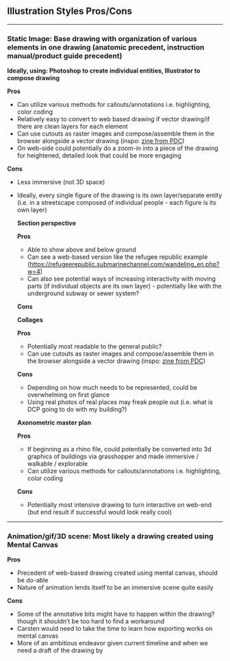 ## Illustration Styles Pros/Cons

---

### Static Image: Base drawing with organization of various elements in one drawing (anatomic precedent, instruction manual/product guide precedent)
**Ideally, using: Photoshop to create individual entities, Illustrator to compose drawing**

**Pros**
- Can utilize various methods for callouts/annotations i.e. highlighting, color coding
- Relatively easy to convert to web based drawing if vector drawing/if there are clean layers for each element
- Can use cutouts as raster images and compose/assemble them in the browser alongside a vector drawing (inspo: [zine from PDC](https://www1.nyc.gov/assets/designcommission/downloads/pdf/PDC-PARKing-Day-2020-ZINE-pages.pdf))
- On web-side could potentially do a zoom-in into a piece of the drawing for heightened, detailed look that could be more engaging

**Cons**
- Less immersive (not 3D space)
- Ideally, every single figure of the drawing is its own layer/separate entity (i.e. in a streetscape composed of individual people - each figure is its own layer)

	**Section perspective**

	**Pros**
	- Able to show above and below ground
	- Can see a web-based version like the refugee republic example (https://refugeerepublic.submarinechannel.com/wandeling_en.php?w=4)
	- Can also see potential ways of increasing interactivity with moving parts (if individual objects are its own layer) - potentially like with the underground subway or sewer system?

	**Cons**

	**Collages**
	
	**Pros**
	- Potentially most readable to the general public?
	- Can use cutouts as raster images and compose/assemble them in the browser alongside a vector drawing (inspo: [zine from PDC](https://www1.nyc.gov/assets/designcommission/downloads/pdf/PDC-PARKing-Day-2020-ZINE-pages.pdf))

	**Cons**
	- Depending on how much needs to be represented, could be overwhelming on first glance
	- Using real photos of real places may freak people out (i.e. what is DCP going to do with my building?)

	**Axonometric master plan**

	**Pros**
	- If beginning as a rhino file, could potentially be converted into 3d graphics of buildings via grasshopper and made immersive / walkable / explorable
	- Can utilize various methods for callouts/annotations i.e. highlighting, color coding

	**Cons**
	- Potentially most intensive drawing to turn interactive on web-end (but end result if successful would look really cool)

---
### Animation/gif/3D scene: Most likely a drawing created using Mental Canvas

**Pros**
- Precedent of web-based drawing created using mental canvas, should be do-able
- Nature of animation lends itself to be an immersive scene quite easily

**Cons**
- Some of the annotative bits might have to happen within the drawing? though it shouldn’t be too hard to find a workaround
- Carsten would need to take the time to learn how exporting works on mental canvas
- More of an ambitious endeavor given current timeline and when we need a draft of the drawing by